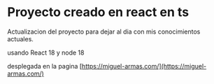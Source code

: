 # Proyecto creado en react en ts

Actualizacion del proyecto para dejar al dia con mis conocimientos actuales.

usando React 18 y node 18

desplegada en la pagina  [https://miguel-armas.com/](https://miguel-armas.com/)
